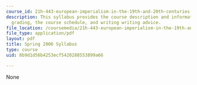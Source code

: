 ```yaml
---
course_id: 21h-443-european-imperialism-in-the-19th-and-20th-centuries-spring-2006
description: This syllabus provides the course description and information on requirements,
  grading, the course schedule, and writing writing advice.
file_location: /coursemedia/21h-443-european-imperialism-in-the-19th-and-20th-centuries-spring-2006/8b9d1d56b4253ecf5420288553899a66_MIT21H_443s06_sylls06.pdf
file_type: application/pdf
layout: pdf
title: Spring 2006 Syllabus
type: course
uid: 8b9d1d56b4253ecf5420288553899a66

---
```

None